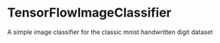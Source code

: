 # TensorFlowImageClassifier
A simple image classifier for the classic mnist handwritten digit dataset
